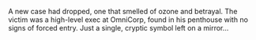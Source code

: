 A new case had dropped, one that smelled of ozone and betrayal. The victim was a high-level exec at OmniCorp, found in his penthouse with no signs of forced entry. Just a single, cryptic symbol left on a mirror...